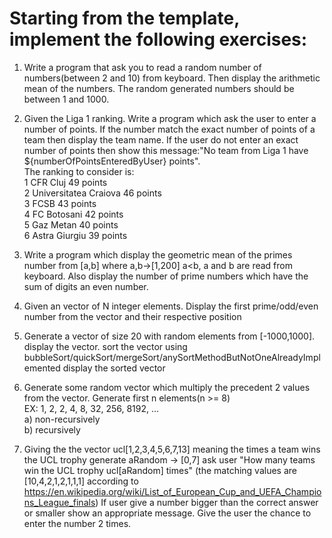# Starting from the template, implement the following exercises:

1) Write a program that ask you to read a random number of numbers(between 2 and 10) from keyboard. Then display the arithmetic mean of the numbers. 
The random generated numbers should be between 1 and 1000. 

2) Given the Liga 1 ranking. Write a program which ask the user to enter a number of points. If the number match the exact number of points of a team then display the team name.
If the user do not enter an exact number of points then show this message:"No team from Liga 1 have ${numberOfPointsEnteredByUser} points".
<br>The ranking to consider is:<br>
1 CFR Cluj 49 points<br>
2 Universitatea Craiova 46 points<br>
3 FCSB 43 points<br>
4 FC Botosani 42 points<br>
5 Gaz Metan 40 points<br>
6 Astra Giurgiu 39 points<br>

3) Write a program which display the geometric mean of the primes number from [a,b] where a,b->[1,200] a<b, a and b are read from keyboard.
Also display the number of prime numbers which have the sum of digits an even number.

4) Given an vector of N integer elements. Display the first prime/odd/even number from the vector and their respective position

5) Generate a vector of size 20 with random elements from [-1000,1000].
	display the vector.
	sort the vector using bubbleSort/quickSort/mergeSort/anySortMethodButNotOneAlreadyImplemented
	display the sorted vector

6) Generate some random vector which multiply the precedent 2 values from the vector. Generate first n elements(n >= 8)
<br> EX: 1, 2, 2, 4, 8, 32, 256, 8192, ...
	<br>a) non-recursively 
	<br>b) recursively

7) Giving the the vector ucl[1,2,3,4,5,6,7,13] meaning the times a team wins the UCL trophy
generate aRandom -> [0,7] ask user "How many teams win the UCL trophy ucl[aRandom] times"
(the matching values are [10,4,2,1,2,1,1,1] according to https://en.wikipedia.org/wiki/List_of_European_Cup_and_UEFA_Champions_League_finals)
If user give a number bigger than the correct answer or smaller show an appropriate message. Give the user the chance to enter the number 2 times.   